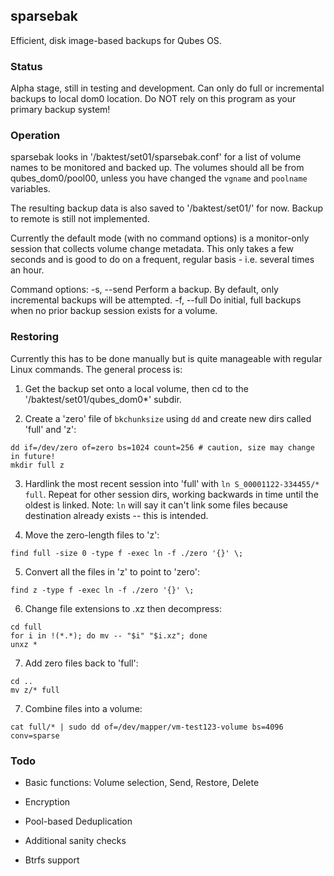 ## sparsebak

Efficient, disk image-based backups for Qubes OS.

### Status

Alpha stage, still in testing and development. Can only do full or incremental
backups to local dom0 location. Do NOT rely on this program as your primary backup system!

### Operation

sparsebak looks in '/baktest/set01/sparsebak.conf' for a list of volume names to
be monitored and backed up. The volumes should all be from qubes_dom0/pool00,
unless you have changed the `vgname` and `poolname` variables.

The resulting backup data is also saved to '/baktest/set01/' for now. Backup to
remote is still not implemented.

Currently the default mode (with no command options) is a monitor-only session
that collects volume change metadata. This only takes a few seconds and is good
to do on a frequent, regular basis - i.e. several times an hour.

Command options:
  -s, --send    Perform a backup. By default, only incremental backups will be attempted.
  -f, --full    Do initial, full backups when no prior backup session exists for a volume.

### Restoring

Currently this has to be done manually but is quite manageable with regular Linux
commands. The general process is:

1. Get the backup set onto a local volume, then cd to the '/baktest/set01/qubes_dom0*' subdir.

2. Create a 'zero' file of `bkchunksize` using `dd` and create new dirs called 'full' and 'z':
```
dd if=/dev/zero of=zero bs=1024 count=256 # caution, size may change in future!
mkdir full z
```

3. Hardlink the most recent session into 'full' with `ln S_00001122-334455/* full`.
Repeat for other session dirs, working backwards in time until the oldest is linked.
Note: `ln` will say it can't link some files because destination already exists --
this is intended.

4. Move the zero-length files to 'z':
```
find full -size 0 -type f -exec ln -f ./zero '{}' \;
```

5. Convert all the files in 'z' to point to 'zero':
```
find z -type f -exec ln -f ./zero '{}' \;
```

6. Change file extensions to .xz then decompress:
```
cd full
for i in !(*.*); do mv -- "$i" "$i.xz"; done
unxz *
```

7. Add zero files back to 'full':
```
cd ..
mv z/* full
```

7. Combine files into a volume:
```
cat full/* | sudo dd of=/dev/mapper/vm-test123-volume bs=4096 conv=sparse
```

### Todo

* Basic functions: Volume selection, Send, Restore, Delete

* Encryption

* Pool-based Deduplication

* Additional sanity checks

* Btrfs support
